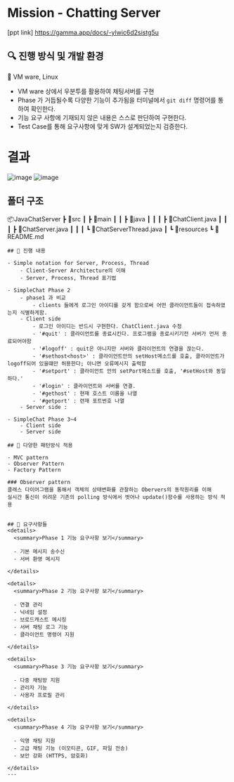 # Mission - Chatting Server

[ppt link] https://gamma.app/docs/-ylwic6d2sistg5u

## 🔍 진행 방식 및 개발 환경
🎯 VM ware, Linux

- VM ware 상에서 우분투를 활용하여 채팅서버를 구현
- Phase 가 거듭될수록 다양한 기능이 추가됨을 터미널에서 `git diff` 명령어를 통하여 확인한다.   
- 기능 요구 사항에 기재되지 않은 내용은 스스로 판단하여 구현한다.
- Test Case를 통해 요구사항에 맞게 SW가 설계되었는지 검증한다.
# 결과
![image](https://github.com/user-attachments/assets/0e9a5329-4c8f-47ac-aa56-c48ac282a2b0)
![image](https://github.com/user-attachments/assets/852f8b0a-0764-460c-8b1b-341c4dc95d6b)


## 폴더 구조
📦JavaChatServer
 ┣ 📂src
 ┃ ┣ 📂main
 ┃ ┃ ┣ 📂java
 ┃ ┃ ┃ ┣ 📜ChatClient.java
 ┃ ┃ ┃ ┣ 📜ChatServer.java
 ┃ ┃ ┃ ┗ 📜ChatServerThread.java
 ┃ ┗ 📂resources
 ┗ 📜README.md

```
## 📮 진행 내용

- Simple notation for Server, Process, Thread
    - Client-Server Architecture의 이해
    - Server, Process, Thread 표기법
    
- SimpleChat Phase 2
    - phase1 과 비교
        - clients 들에게 로그인 아이디를 갖게 함으로써 어떤 클라이언트들이 접속하였는지 식별하게함.
    - Client side
        - 로그인 아이디는 반드시 구현한다. ChatClient.java 수정 
        - '#quit' : 클라이언트를 종료시킨다. 프로그램을 종료시키기전 서버가 먼저 종료되어야함
        - '#logoff' : quit은 아니지만 서버와 클라이언트의 연결을 끊는다.
        - '#sethost<host>' : 클라이언트안의 setHost메소드를 호출, 클라이언트가 logoff되어 있을떄만 허용한다; 아니면 오류메시지 출력함
        - '#setport' : 클라이언트 안의 setPort메소드를 호출, '#setHost와 동일하다.' 
        - '#login' : 클라이언트와 서버를 연결. 
        - '#gethost' : 현재 호스트 이름을 나열
        - '#getport' : 련재 포트번호 나열
    - Server side :
    
- SimpleChat Phase 3~4
    - Client side
    - Server side

## 🚨 다양한 패턴방식 적용

- MVC pattern
- Observer Pattern 
- Factory Pattern 

### Observer pattern
클래스 다이어그램을 통해서 객체의 상태변화를 관찰하는 Obervers의 동작원리를 이해
실시간 통신이 어려운 기존의 polling 방식에서 벗어나 update()함수를 사용하는 방식 적용


## 🎡 요구사항들
<details>
  <summary>Phase 1 기능 요구사항 보기</summary>

  - 기본 메시지 송수신
  - 서버 환영 메시지

</details>

<details>
  <summary>Phase 2 기능 요구사항 보기</summary>

  - 연결 관리
  - 닉네임 설정
  - 브로드캐스트 메시징
  - 서버 채팅 로그 기능
  - 클라이언트 명령어 지원

</details>

<details>
  <summary>Phase 3 기능 요구사항 보기</summary>

  - 다중 채팅방 지원
  - 관리자 기능
  - 사용자 프로필 관리

</details>

<details>
  <summary>Phase 4 기능 요구사항 보기</summary>

  - 익명 채팅 지원
  - 고급 채팅 기능 (이모티콘, GIF, 파일 전송)
  - 보안 강화 (HTTPS, 암호화)

</details>
---
